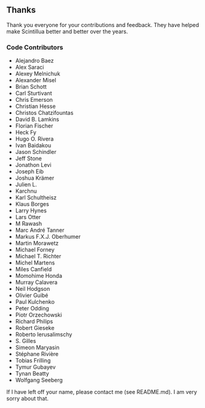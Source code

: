 ## Thanks

Thank you everyone for your contributions and feedback. They have helped make Scintillua better
and better over the years.

### Code Contributors

* Alejandro Baez
* Alex Saraci
* Alexey Melnichuk
* Alexander Misel
* Brian Schott
* Carl Sturtivant
* Chris Emerson
* Christian Hesse
* Christos Chatzifountas
* David B. Lamkins
* Florian Fischer
* Heck Fy
* Hugo O. Rivera
* Ivan Baidakou
* Jason Schindler
* Jeff Stone
* Jonathon Levi
* Joseph Eib
* Joshua Krämer
* Julien L.
* Karchnu
* Karl Schultheisz
* Klaus Borges
* Larry Hynes
* Lars Otter
* M Rawash
* Marc André Tanner
* Markus F.X.J. Oberhumer
* Martin Morawetz
* Michael Forney
* Michael T. Richter
* Michel Martens
* Miles Canfield
* Momohime Honda
* Murray Calavera
* Neil Hodgson
* Olivier Guibé
* Paul Kulchenko
* Peter Odding
* Piotr Orzechowski
* Richard Philips
* Robert Gieseke
* Roberto Ierusalimschy
* S\. Gilles
* Simeon Maryasin
* Stéphane Rivière
* Tobias Frilling
* Tymur Gubayev
* Tynan Beatty
* Wolfgang Seeberg

If I have left off your name, please contact me (see README.md). I am very sorry about that.
